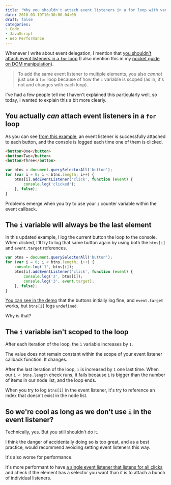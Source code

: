```yaml
---
title: "Why you shouldn't attach event listeners in a for loop with vanilla JavaScript"
date: 2018-03-19T10:30:00-04:00
draft: false
categories:
- Code
- JavaScript
- Web Performance
---
```


Whenever I write about event delegation, I mention that [you shouldn't attach event listeners in a `for` loop](/why-event-delegation-is-a-better-way-to-listen-for-events-in-vanilla-js/) (I also mention this in my [pocket guide on DOM manipulation](/guides/dom-manipulation/)).

> To add the same event listener to multiple elements, you also *cannot* just use a `for` loop because of how the `i` variable is scoped (as in, it's not and changes with each loop).

I've had a few people tell me I haven't explained this particularly well, so today, I wanted to explain this a bit more clearly.

## You actually *can* attach event listeners in a `for` loop

As you can see [from this example](https://jsfiddle.net/8xd874q9/4/), an event listener is successfully attached to each button, and the console is logged each time one of them is clicked.

```html
<button>One</button>
<button>Two</button>
<button>Three</button>
```

```js
var btns = document.querySelectorAll('button');
for (var i = 0; i < btns.length; i++) {
	btns[i].addEventListener('click', function (event) {
		console.log('clicked');
	}, false);
}
```

Problems emerge when you try to use your `i` counter variable within the event callback.

## The `i` variable will always be the last element

In this updated example, I log the current button the loop to the console. When clicked, I'll try to log that same button again by using both the `btns[i]` and `event.target` references.

```js
var btns = document.querySelectorAll('button');
for (var i = 0; i < btns.length; i++) {
	console.log('1', btns[i]);
	btns[i].addEventListener('click', function (event) {
		console.log('2', btns[i]);
		console.log('3', event.target);
	}, false);
}
```

[You can see in the demo](https://jsfiddle.net/8xd874q9/5/) that  the buttons initially log fine, and `event.target` works, but `btns[i]` logs `undefined`.

Why is that?

## The `i` variable isn't scoped to the loop

After each iteration of the loop, the `i` variable increases by `1`.

The value does not remain constant within the scope of your event listener callback function. It changes.

After the last iteration of the loop, `i` is increased by `1` one last time. When our `i < btns.length` check runs, it fails because `i` is bigger than the number of items in our node list, and the loop ends.

When you try to log `btns[i]` in the event listener, it's try to reference an index that doesn't exist in the node list.

## So we're cool as long as we don't use `i` in the event listener?

Technically, yes. But you still shouldn't do it.

I think the danger of accidentally doing so is too great, and as a best practice, would recommend avoiding setting event listeners this way.

It's also worse for performance.

It's more performant to have [a single event listener that listens for all clicks](/why-event-delegation-is-a-better-way-to-listen-for-events-in-vanilla-js/) and check if the element has a selector you want than it is to attach a bunch of individual listeners.